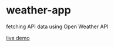 # weather-app

fetching API data using Open Weather API

[live demo](https://angie0123.github.io/weather-app/)
